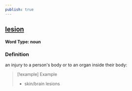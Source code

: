 ```yaml
---
publish: true
---
```

## [lesion](https://dictionary.cambridge.org/dictionary/english/lesion)

#### Word Type: noun
### Definition
an injury to a person's body or to an organ inside their body:

>[!example] Example
> - skin/brain lesions
